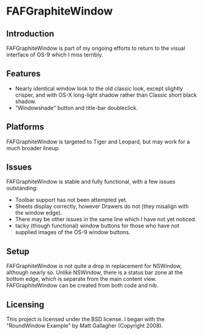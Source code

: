 FAFGraphiteWindow
==============


Introduction
------------
FAFGraphiteWindow is part of my ongoing efforts to return to the visual interface of OS-9 which I miss terribly.

Features
---------
- Nearly identical window look to the old classic look, except slightly crisper, and with OS-X long-light shadow rather than Classic short black shadow.
- "Windowshade" button and title-bar doubleclick.



Platforms
------------
FAFGraphiteWindow is targeted to Tiger and Leopard, but may work for a much broader lineup.



Issues
------
FAFGraphiteWindow is stable and fully functional, with a few issues outstanding:
- Toolbar support has not been attempted yet.
- Sheets display correctly, however Drawers do not (they misalign with the window edge).
- There may be other issues in the same line which I have not yet noticed.
- tacky (though functional) window buttons for those who have not supplied images of the OS-9 window buttons.


Setup
----------------------------------------------
FAFGraphiteWindow is not quite a drop in replacement for NSWindow, although nearly so.
Unlike NSWindow, there is a status bar zone at the bottom edge, which is separate from the main content view.
FAFGraphiteWindow can be created from both code and nib.





Licensing
---------
This project is licensed under the BSD license.
I began with the "RoundWindow Example" by Matt Gallagher (Copyright 2008).


